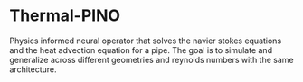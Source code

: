 # Thermal-PINO
Physics informed neural operator that solves the navier stokes equations and the heat advection equation for a pipe. The goal is to simulate and generalize across different geometries and reynolds numbers with the same architecture.
